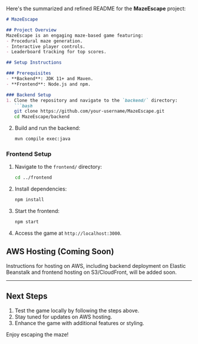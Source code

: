 Here's the summarized and refined README for the **MazeEscape** project:

```markdown
# MazeEscape

## Project Overview
MazeEscape is an engaging maze-based game featuring:
- Procedural maze generation.
- Interactive player controls.
- Leaderboard tracking for top scores.

## Setup Instructions

### Prerequisites
- **Backend**: JDK 11+ and Maven.
- **Frontend**: Node.js and npm.

### Backend Setup
1. Clone the repository and navigate to the `backend/` directory:
   ```bash
   git clone https://github.com/your-username/MazeEscape.git
   cd MazeEscape/backend
   ```
2. Build and run the backend:
   ```bash
   mvn compile exec:java
   ```

### Frontend Setup
1. Navigate to the `frontend/` directory:
   ```bash
   cd ../frontend
   ```
2. Install dependencies:
   ```bash
   npm install
   ```
3. Start the frontend:
   ```bash
   npm start
   ```
4. Access the game at `http://localhost:3000`.

## AWS Hosting (Coming Soon)
Instructions for hosting on AWS, including backend deployment on Elastic Beanstalk and frontend hosting on S3/CloudFront, will be added soon.

---

## Next Steps
1. Test the game locally by following the steps above.
2. Stay tuned for updates on AWS hosting.
3. Enhance the game with additional features or styling.

Enjoy escaping the maze!
```
